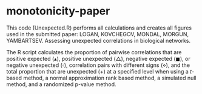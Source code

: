 # monotonicity-paper

This code (Unexpected.R) performs all calculations and creates all figures used in the submitted paper:
LOGAN, KOVCHEGOV, MONDAL, MORGUN, YAMBARTSEV.  Assessing unexpected correlations in biological networks.

The R script calculates the proportion of pairwise correlations that are positive expected ($\blacktriangle$), positive unexpected ($\triangle$), negative expected ($\blacksquare$), or negative unexpected ($\square$), correlation pairs with different signs ($\diamond$), and the total proportion that are unexpected ($+$) at a specified level when using a $t$-based method, a normal approximation rank based method, a simulated null method, and a randomized p-value method.
